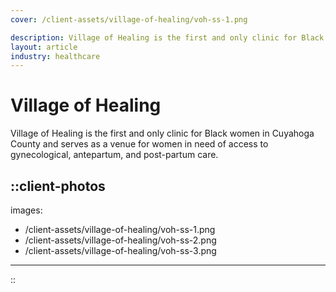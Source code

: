 ```yaml
---
cover: /client-assets/village-of-healing/voh-ss-1.png

description: Village of Healing is the first and only clinic for Black women in Cuyahoga County and serves as a venue for women in need of access to gynecological, antepartum, and post-partum care.
layout: article
industry: healthcare
---
```


# Village of Healing

Village of Healing is the first and only clinic for Black women in Cuyahoga County and serves as a venue for women in need of access to gynecological, antepartum, and post-partum care.


::client-photos
---
images:
  - /client-assets/village-of-healing/voh-ss-1.png
  - /client-assets/village-of-healing/voh-ss-2.png
  - /client-assets/village-of-healing/voh-ss-3.png
---
::